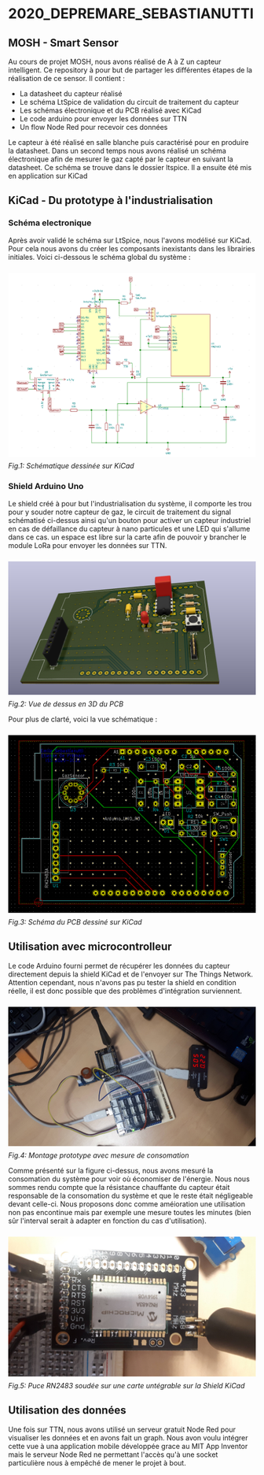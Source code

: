 # 2020_DEPREMARE_SEBASTIANUTTI
## MOSH - Smart Sensor

Au cours de projet MOSH, nous avons réalisé de A à Z un capteur intelligent. Ce repository à pour but de partager les différentes étapes de la réalisation de ce sensor.
Il contient : 
- La datasheet du capteur réalisé
- Le schéma LtSpice de validation du circuit de traitement du capteur
- Les schémas électronique et du PCB réalisé avec KiCad
- Le code arduino pour envoyer les données sur TTN
- Un flow Node Red pour recevoir ces données

Le capteur à été réalisé en salle blanche puis caractérisé pour en produire la datasheet. Dans un second temps nous avons réalisé un schéma électronique afin de mesurer le gaz capté par le capteur en suivant la datasheet. Ce schéma se trouve dans le dossier ltspice. Il a ensuite été mis en application sur KiCad

## KiCad - Du prototype à l'industrialisation

### Schéma electronique

Après avoir validé le schéma sur LtSpice, nous l'avons modélisé sur KiCad. Pour cela nous avons du créer les composants inexistants dans les librairies initiales. Voici ci-dessous le schéma global du système :

<img src="img/SchView.png"
     alt="Schema View"
     style="float: left; margin-top: 10px;margin-bottom: 10px;" />
*Fig.1: Schématique dessinée sur KiCad*


### Shield Arduino Uno

Le shield créé à pour but l'industrialisation du système, il comporte les trou pour y souder notre capteur de gaz, le circuit de traitement du signal schématisé ci-dessus ainsi qu'un bouton pour activer un capteur industriel en cas de défaillance du capteur à nano particules et une LED qui s'allume dans ce cas. un espace est libre sur la carte afin de pouvoir y brancher le module LoRa pour envoyer les données sur TTN.

<img src="img/RealUpperView.png"
     alt="shieldView3D"
     style="float: left; margin-top: 10px;margin-bottom: 10px;" />
*Fig.2: Vue de dessus en 3D du PCB*

Pour plus de clarté, voici la vue schématique :

<img src="img/pcbView.png"
     alt="PCB View"
     style="float: left; margin-top: 10px;margin-bottom: 10px;" />
*Fig.3: Schéma du PCB dessiné sur KiCad*

## Utilisation avec microcontrolleur

Le code Arduino fourni permet de récupérer les données du capteur directement depuis la shield KiCad et de l'envoyer sur The Things Network. Attention cependant, nous n'avons pas pu tester la shield en condition réelle, il est donc possible que des problèmes d'intégration surviennent.

<img src="img/montageConsomation.jpg"
     alt="Montage Consomation"
     style="float: left; margin-top: 10px;margin-bottom: 10px;" />
*Fig.4: Montage prototype avec mesure de consomation*

Comme présenté sur la figure ci-dessus, nous avons mesuré la consomation du système pour voir où économiser de l'énergie. Nous nous sommes rendu compte que la résistance chauffante du capteur était responsable de la consomation du système et que le reste était négligeable devant celle-ci. Nous proposons donc comme améioration une utilisation non pas encontinue mais par exemple une mesure toutes les minutes (bien sûr l'interval serait à adapter en fonction du cas d'utilisation).

<img src="img/SoudureRN2483.jpg"
     alt="Soudure RN2483"
     style="float: left; margin-top: 10px;margin-bottom: 10px;" />
*Fig.5: Puce RN2483 soudée sur une carte untégrable sur la Shield KiCad*

## Utilisation des données

Une fois sur TTN, nous avons utilisé un serveur gratuit Node Red pour visualiser les données et en avons fait un graph. Nous avon voulu intégrer cette vue à una application mobile développée grace au MIT App Inventor mais le serveur Node Red ne permettant l'accès qu'à une socket particulière nous à empêché de mener le projet à bout.
